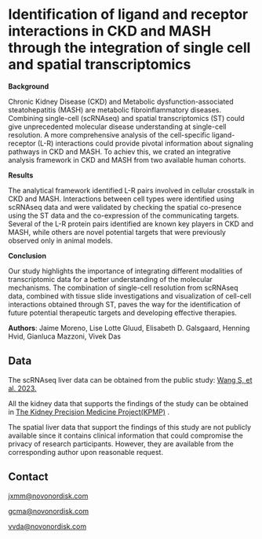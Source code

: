 # Identification of ligand and receptor interactions in CKD and MASH through the integration of single cell and spatial transcriptomics


**Background**

Chronic Kidney Disease (CKD) and Metabolic dysfunction-associated steatohepatitis (MASH) are metabolic fibroinflammatory diseases. Combining single-cell (scRNAseq) and spatial transcriptomics (ST) could give unprecedented molecular disease understanding at single-cell resolution. A more comprehensive analysis of the cell-specific ligand-receptor (L-R) interactions could provide pivotal information about signaling pathways in CKD and MASH. To achiev this, we crated an integrative analysis framework in CKD and MASH from two available human cohorts.

**Results**

The analytical framework identified L-R pairs involved in cellular crosstalk in CKD and MASH. Interactions between cell types were identified using scRNAseq data and were validated by checking the spatial co-presence using the ST data and the co-expression of the communicating targets. Several of the L-R protein pairs identified are known key players in CKD and MASH, while others are novel potential targets that were previously observed only in animal models.

**Conclusion**

Our study highlights the importance of integrating different modalities of transcriptomic data for a better understanding of the molecular mechanisms. The combination of single-cell resolution from scRNAseq data, combined with tissue slide investigations and visualization of cell-cell interactions obtained through ST, paves the way for the identification of future potential therapeutic targets and developing effective therapies.

**Authors**: Jaime Moreno, Lise Lotte Gluud, Elisabeth D. Galsgaard, Henning Hvid, Gianluca Mazzoni, Vivek Das

## Data

The scRNAseq liver data can be obtained from the public study: [Wang S, et al. 2023.](https://www.science.org/doi/10.1126/scitranslmed.add3949)

All the kidney data that supports the findings of the study can be obtained in [The Kidney Precision Medicine Project(KPMP)](https://www.kpmp.org/available-data) .

The spatial liver data that support the findings of this study are not publicly available since it contains clinical information that could compromise the privacy of research participants.  However, they are available from the corresponding author upon reasonable request.

## Contact

jxmm@novonordisk.com

gcma@novonordisk.com

vvda@novonordisk.com
